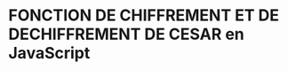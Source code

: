 # FONCTION DE CHIFFREMENT ET DE DECHIFFREMENT DE CESAR en JavaScript 

<script>
function crypto(a, d) {
  let b = ['A','B','C','D','E','F','G','H','I','J','K','L','M','N','O','P','Q','R','S','T','U','V','W','X','Y','Z'];
  let c = [];

  for (let i = 0; i <= a.length - 1; i++) {
    for (let j = 0; j <= b.length - 1; j++) {
      if (a[i] === b[j]) {
        let y = (i + d) % 26;
        c[i] = b[y];
      }
    }
  }

  for (let i = 0; i <= a.length - 1; i++) {
    for (let j = 0; j <= b.length - 1; j++) {
      if (a[i] === b[j]) {
        let e = c[j];
        document.write(e);
      }
    }
  }
}

function decrypto(a, d) {
  let b = ['A','B','C','D','E','F','G','H','I','J','K','L','M','N','O','P','Q','R','S','T','U','V','W','X','Y','Z'];
  let c = [];

  for (let i = 0; i <= a.length-1; i++) {
    for (let j = 0; j <= b.length-1; j++) {
      if (a[i] === b[j]) {
       
        let y = (j - d + 26) % 26;
        c[i] = b[y];
        document.write(c[i]);
      }
    }
  }
}
</script>

<script>

crypto(['H','A','B','I','L','L','E','Z',
  'V','O','U','S',
  'C','O','N','V','E','N','A','B','L','E','M','E','N','T'], 3);


//decrypto(['K','D','E','L','O','O','H',
  //'C','Y','R','X',
  //'V','F','R','Q','Y','H','Q','D','E','O','H','P','H','Q','W'], 3);
</script>
